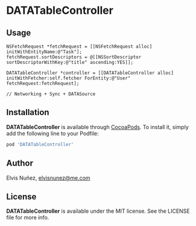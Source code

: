 # DATATableController

## Usage

```objc
NSFetchRequest *fetchRequest = [[NSFetchRequest alloc] initWithEntityName:@"Task"];
fetchRequest.sortDescriptors = @[[NSSortDescriptor sortDescriptorWithKey:@"title" ascending:YES]];

DATATableController *controller = [[DATATableController alloc] initWithFetcher:self.fetcher ForEntity:@"User" fetchRequest:fetchRequest];

// Networking + Sync + DATASource
```

## Installation

**DATATableController** is available through [CocoaPods](http://cocoapods.org). To install
it, simply add the following line to your Podfile:

```ruby
pod 'DATATableController'
```

## Author

Elvis Nuñez, elvisnunez@me.com

## License

**DATATableController** is available under the MIT license. See the LICENSE file for more info.
